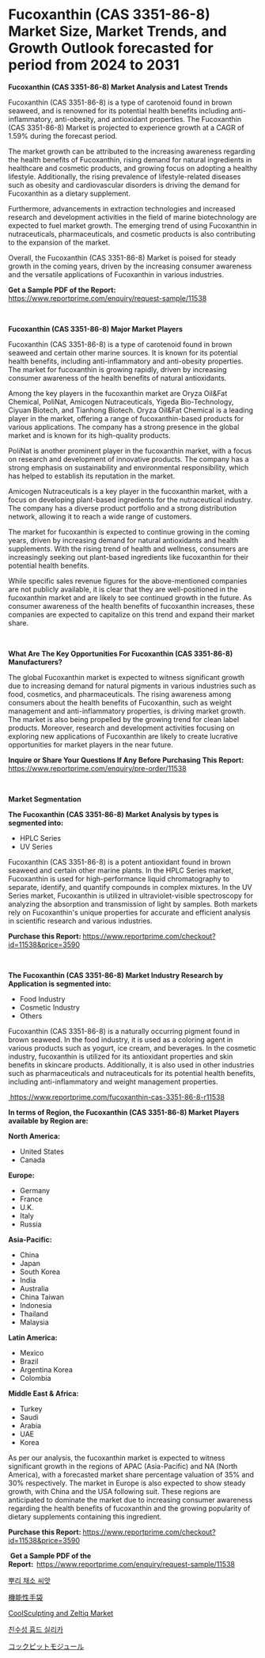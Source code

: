 <p><h1>Fucoxanthin (CAS 3351-86-8) Market Size, Market Trends, and Growth Outlook forecasted for period from 2024 to 2031</h1></p><p><strong>Fucoxanthin (CAS 3351-86-8) Market Analysis and Latest Trends</strong></p>
<p><p>Fucoxanthin (CAS 3351-86-8) is a type of carotenoid found in brown seaweed, and is renowned for its potential health benefits including anti-inflammatory, anti-obesity, and antioxidant properties. The Fucoxanthin (CAS 3351-86-8) Market is projected to experience growth at a CAGR of 1.59% during the forecast period.</p><p>The market growth can be attributed to the increasing awareness regarding the health benefits of Fucoxanthin, rising demand for natural ingredients in healthcare and cosmetic products, and growing focus on adopting a healthy lifestyle. Additionally, the rising prevalence of lifestyle-related diseases such as obesity and cardiovascular disorders is driving the demand for Fucoxanthin as a dietary supplement.</p><p>Furthermore, advancements in extraction technologies and increased research and development activities in the field of marine biotechnology are expected to fuel market growth. The emerging trend of using Fucoxanthin in nutraceuticals, pharmaceuticals, and cosmetic products is also contributing to the expansion of the market.</p><p>Overall, the Fucoxanthin (CAS 3351-86-8) Market is poised for steady growth in the coming years, driven by the increasing consumer awareness and the versatile applications of Fucoxanthin in various industries.</p></p>
<p><strong>Get a Sample PDF of the Report:&nbsp;</strong> <a href="https://www.reportprime.com/enquiry/request-sample/11538">https://www.reportprime.com/enquiry/request-sample/11538</a></p>
<p>&nbsp;</p>
<p><strong>Fucoxanthin (CAS 3351-86-8) Major Market Players</strong></p>
<p><p>Fucoxanthin (CAS 3351-86-8) is a type of carotenoid found in brown seaweed and certain other marine sources. It is known for its potential health benefits, including anti-inflammatory and anti-obesity properties. The market for fucoxanthin is growing rapidly, driven by increasing consumer awareness of the health benefits of natural antioxidants.</p><p>Among the key players in the fucoxanthin market are Oryza Oil&Fat Chemical, PoliNat, Amicogen Nutraceuticals, Yigeda Bio-Technology, Ciyuan Biotech, and Tianhong Biotech. Oryza Oil&Fat Chemical is a leading player in the market, offering a range of fucoxanthin-based products for various applications. The company has a strong presence in the global market and is known for its high-quality products.</p><p>PoliNat is another prominent player in the fucoxanthin market, with a focus on research and development of innovative products. The company has a strong emphasis on sustainability and environmental responsibility, which has helped to establish its reputation in the market.</p><p>Amicogen Nutraceuticals is a key player in the fucoxanthin market, with a focus on developing plant-based ingredients for the nutraceutical industry. The company has a diverse product portfolio and a strong distribution network, allowing it to reach a wide range of customers.</p><p>The market for fucoxanthin is expected to continue growing in the coming years, driven by increasing demand for natural antioxidants and health supplements. With the rising trend of health and wellness, consumers are increasingly seeking out plant-based ingredients like fucoxanthin for their potential health benefits.</p><p>While specific sales revenue figures for the above-mentioned companies are not publicly available, it is clear that they are well-positioned in the fucoxanthin market and are likely to see continued growth in the future. As consumer awareness of the health benefits of fucoxanthin increases, these companies are expected to capitalize on this trend and expand their market share.</p></p>
<p>&nbsp;</p>
<p><strong>What Are The Key Opportunities For Fucoxanthin (CAS 3351-86-8) Manufacturers?</strong></p>
<p><p>The global Fucoxanthin market is expected to witness significant growth due to increasing demand for natural pigments in various industries such as food, cosmetics, and pharmaceuticals. The rising awareness among consumers about the health benefits of Fucoxanthin, such as weight management and anti-inflammatory properties, is driving market growth. The market is also being propelled by the growing trend for clean label products. Moreover, research and development activities focusing on exploring new applications of Fucoxanthin are likely to create lucrative opportunities for market players in the near future.</p></p>
<p><strong>Inquire or Share Your Questions If Any Before Purchasing This Report:</strong> <a href="https://www.reportprime.com/enquiry/pre-order/11538">https://www.reportprime.com/enquiry/pre-order/11538</a></p>
<p>&nbsp;</p>
<p><strong>Market Segmentation</strong></p>
<p><strong>The Fucoxanthin (CAS 3351-86-8) Market Analysis by types is segmented into:</strong></p>
<p><ul><li>HPLC Series</li><li>UV Series</li></ul></p>
<p><p>Fucoxanthin (CAS 3351-86-8) is a potent antioxidant found in brown seaweed and certain other marine plants. In the HPLC Series market, Fucoxanthin is used for high-performance liquid chromatography to separate, identify, and quantify compounds in complex mixtures. In the UV Series market, Fucoxanthin is utilized in ultraviolet-visible spectroscopy for analyzing the absorption and transmission of light by samples. Both markets rely on Fucoxanthin's unique properties for accurate and efficient analysis in scientific research and various industries.</p></p>
<p><strong>Purchase this Report:&nbsp;</strong><a href="https://www.reportprime.com/checkout?id=11538&price=3590">https://www.reportprime.com/checkout?id=11538&price=3590</a></p>
<p>&nbsp;</p>
<p><strong>The Fucoxanthin (CAS 3351-86-8) Market Industry Research by Application is segmented into:</strong></p>
<p><ul><li>Food Industry</li><li>Cosmetic Industry</li><li>Others</li></ul></p>
<p><p>Fucoxanthin (CAS 3351-86-8) is a naturally occurring pigment found in brown seaweed. In the food industry, it is used as a coloring agent in various products such as yogurt, ice cream, and beverages. In the cosmetic industry, fucoxanthin is utilized for its antioxidant properties and skin benefits in skincare products. Additionally, it is also used in other industries such as pharmaceuticals and nutraceuticals for its potential health benefits, including anti-inflammatory and weight management properties.</p></p>
<p><a href="https://www.reportprime.com/fucoxanthin-cas-3351-86-8-r11538">&nbsp;https://www.reportprime.com/fucoxanthin-cas-3351-86-8-r11538</a></p>
<p><strong>In terms of Region, the Fucoxanthin (CAS 3351-86-8) Market Players available by Region are:</strong></p>
<p>
    <p> <strong> North America: </strong>
        <ul>
            <li>United States</li>
            <li>Canada</li>
        </ul>
        </p> 
    <p> <strong> Europe: </strong>
        <ul>
            <li>Germany</li>
            <li>France</li>
            <li>U.K.</li>
            <li>Italy</li>
            <li>Russia</li>
        </ul>
        </p> 
    <p> <strong> Asia-Pacific: </strong>
        <ul>
            <li>China</li>
            <li>Japan</li>
            <li>South Korea</li>
            <li>India</li>
            <li>Australia</li>
            <li>China Taiwan</li>
            <li>Indonesia</li>
            <li>Thailand</li>
            <li>Malaysia</li>
        </ul>
        </p> 
    <p> <strong> Latin America: </strong>
        <ul>
            <li>Mexico</li>
            <li>Brazil</li>
            <li>Argentina Korea</li>
            <li>Colombia</li>
        </ul>
        </p> 
    <p> <strong> Middle East & Africa: </strong>
        <ul>
            <li>Turkey</li>
            <li>Saudi</li>
            <li>Arabia</li>
            <li>UAE</li>
            <li>Korea</li>
        </ul>
    </p>
    </p>
<p><p>As per our analysis, the fucoxanthin market is expected to witness significant growth in the regions of APAC (Asia-Pacific) and NA (North America), with a forecasted market share percentage valuation of 35% and 30% respectively. The market in Europe is also expected to show steady growth, with China and the USA following suit. These regions are anticipated to dominate the market due to increasing consumer awareness regarding the health benefits of fucoxanthin and the growing popularity of dietary supplements containing this ingredient.</p></p>
<p><strong>Purchase this Report: </strong><a href="https://www.reportprime.com/checkout?id=11538&price=3590">https://www.reportprime.com/checkout?id=11538&price=3590</a></p>
<p>&nbsp;<strong>Get a Sample PDF of the Report:&nbsp;&nbsp;</strong><a href="https://www.reportprime.com/enquiry/request-sample/11538">https://www.reportprime.com/enquiry/request-sample/11538</a></p>
<p><strong></strong></p>
<p><p><a href="https://github.com/vsn7qpua81q/Market-Research-Report-List-1/blob/main/717816624257.md">뿌리 채소 씨앗</a></p><p><a href="https://github.com/oqoeusbvpadwjs08/Market-Research-Report-List-1/blob/main/324769626069.md">機能性手袋</a></p><p><a href="https://github.com/jhcraigie/Market-Research-Report-List-2/blob/main/coolsculpting-and-zeltiq-market.md">CoolSculpting and Zeltiq Market</a></p><p><a href="https://medium.com/@brisamorar2023/%EC%B9%9C%EC%88%98%EC%84%B1-%ED%93%A8%EB%A8%B8%EB%93%9C-%EC%8B%A4%EB%A6%AC%EC%B9%B4-%EC%8B%9C%EC%9E%A5-%EB%B3%B4%EA%B3%A0%EC%84%9C%EB%8A%94-%EC%9D%B4-%EC%8B%9C%EC%9E%A5%EC%9D%98-%EC%B5%9C%EC%8B%A0-%ED%8A%B8%EB%A0%8C%EB%93%9C%EC%99%80-%EC%84%B1%EC%9E%A5-%EA%B8%B0%ED%9A%8C%EB%A5%BC-%EB%B3%B4%EC%97%AC%EC%A4%8D%EB%8B%88%EB%8B%A4-131fd731162f">친수성 흄드 실리카</a></p><p><a href="https://medium.com/@logaolloway76845/%E3%82%B3%E3%83%83%E3%82%AF%E3%83%94%E3%83%83%E3%83%88%E3%83%A2%E3%82%B8%E3%83%A5%E3%83%BC%E3%83%AB%E5%B8%82%E5%A0%B4%E3%81%AE%E5%88%86%E6%9E%90%E3%81%A82024%E5%B9%B4%E3%81%8B%E3%82%892031%E5%B9%B4%E3%81%BE%E3%81%A7%E3%81%AE%E3%82%B5%E3%82%A4%E3%82%BA%E4%BA%88%E6%B8%AC-717dbcef31d3">コックピットモジュール</a></p></p>